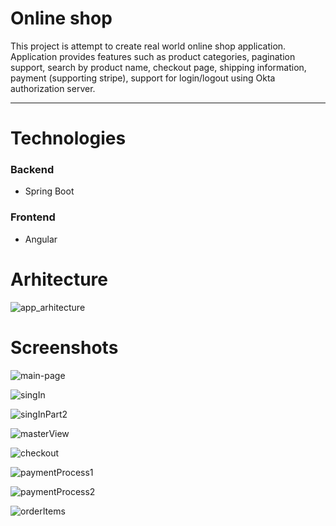 # Online shop

This project is attempt to create real world online shop application.
Application provides features such as product categories, pagination support, search by product name, checkout page, shipping information, payment (supporting stripe), support for login/logout using Okta authorization server.
___
# Technologies
### Backend
- Spring Boot
### Frontend
- Angular

# Arhitecture
![app_arhitecture](https://user-images.githubusercontent.com/94972469/178260397-6bc46f67-4be8-4a59-9f97-6f6432f99742.png)


# Screenshots
![main-page](https://user-images.githubusercontent.com/94972469/178268057-7449da6c-9c87-467a-bf2f-8e74d44b13e5.png)

![singIn](https://user-images.githubusercontent.com/94972469/178268243-9a94fbcb-0efb-40fb-a39f-a10ed9797088.png)

![singInPart2](https://user-images.githubusercontent.com/94972469/178268284-4ca4cf8d-66ad-4c79-ae3e-1a473efb7ae9.png)

![masterView](https://user-images.githubusercontent.com/94972469/178268117-4eba779c-02df-43aa-88c6-043fae4511c1.png)

![checkout](https://user-images.githubusercontent.com/94972469/178268446-8186a438-351a-416a-8b14-8512496ce245.png)

![paymentProcess1](https://user-images.githubusercontent.com/94972469/178268338-1e01425b-8f91-428c-84d2-5d96706bff8d.png)

![paymentProcess2](https://user-images.githubusercontent.com/94972469/178268366-79155f4c-d9cd-4414-9732-db582d7b549f.png)

![orderItems](https://user-images.githubusercontent.com/94972469/178268537-74e4e0b0-2190-4d3d-870b-d530171fe55e.png)


